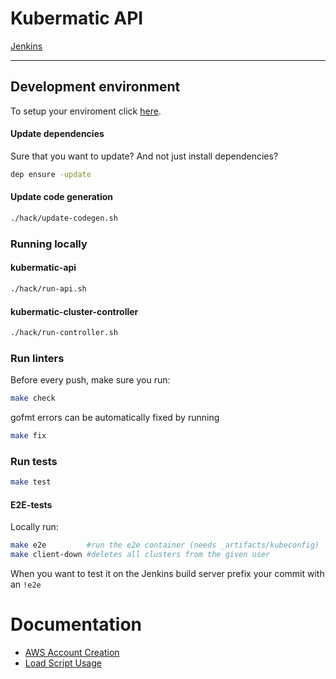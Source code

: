 # Kubermatic API
[Jenkins](https://jenkins.loodse.com/blue/pipelines)

---

## Development environment
To setup your enviroment click [here](docs/setup.md).

#### Update dependencies
Sure that you want to update? And not just install dependencies?
```bash
dep ensure -update
```
#### Update code generation

```bash
./hack/update-codegen.sh
```

### Running locally
#### kubermatic-api

```bash
./hack/run-api.sh
```

#### kubermatic-cluster-controller
```bash
./hack/run-controller.sh
```

### Run linters
Before every push, make sure you run:
```bash
make check
```

gofmt errors can be automatically fixed by running
```bash
make fix
```

### Run tests
```bash
make test
```

#### E2E-tests
Locally run:
```bash
make e2e         #run the e2e container (needs _artifacts/kubeconfig)
make client-down #deletes all clusters from the given user
```
When you want to test it on the Jenkins build server prefix your commit with an `!e2e`

# Documentation
- [AWS Account Creation](docs/aws-account-creation.md)
- [Load Script Usage](docs/load-script-usage.md)
